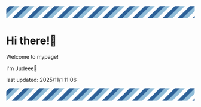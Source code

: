 <!-- Header image -->
<img src="./pokemon/pokemon_36.png" width="1000">

# Hi there!👋

Welcome to mypage!

I'm Judeee🐷

last updated: 2025/11/1 11:06

<!-- Footer image -->
<img src="./pokemon/pokemon_36.png" width="1000">
